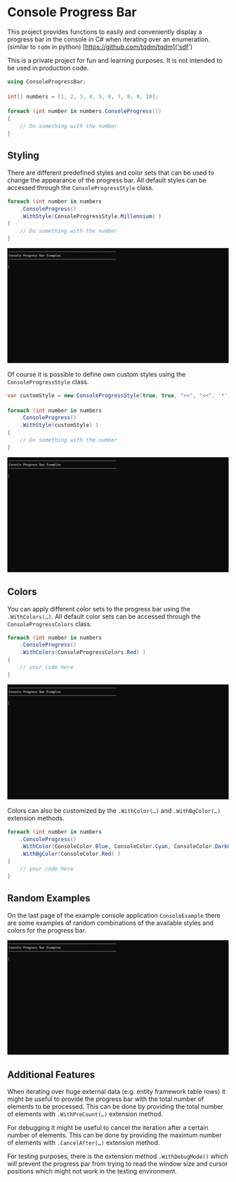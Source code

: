 # Console Progress Bar

This project provides functions to easily and conveniently display a progress bar in the console in C# when iterating over an enumeration. (similar to `tqdm` in python)
[https://github.com/tqdm/tqdm]('sdf')

This is a private project for fun and learning purposes. It is not intended to be used in production code.

```csharp
using ConsoleProgressBar;

int[] numbers = [1, 2, 3, 4, 5, 6, 7, 8, 9, 10];

foreach (int number in numbers.ConsoleProgress())
{
	// Do something with the number
}
```

## Styling

There are different predefined styles and color sets that can be used to change the appearance of the progress bar. All default styles can be accessed through the `ConsoleProgressStyle` class.

```csharp
foreach (int number in numbers
	.ConsoleProgress()
	.WithStyle(ConsoleProgressStyle.Millennium) )
{
	// Do something with the number
}
```

![Default Styles Example GIF](Readme/1_default_styles.gif)

Of course it is possible to define own custom styles using the `ConsoleProgressStyle` class.

```csharp
var customStyle = new ConsoleProgressStyle(true, true, ">>", "<<", '*', '#', FractionsSets.AnimationCircle),

foreach (int number in numbers
	.ConsoleProgress()
	.WithStyle(customStyle) )
{
	// Do something with the number
}
```
![Custom Styles Example GIF](Readme/2_custom_styles.gif)

## Colors

You can apply different color sets to the progress bar using the `.WithColors(…)`. All default color sets can be accessed through the `ConsoleProgressColors` class.

```csharp
foreach (int number in numbers
	.ConsoleProgress()
	.WithColors(ConsoleProgressColors.Red) )
{
	// your code here
}
```

![Default Colors Example GIF](Readme/3_default_colors.gif)

Colors can also be customized by the `.WithColor(…)` and `.WithBgColor(…)` extension methods.

```csharp
foreach (int number in numbers
	.ConsoleProgress()
	.WithColor(ConsoleColor.Blue, ConsoleColor.Cyan, ConsoleColor.DarkGray)
	.WithBgColor(ConsoleColor.Red) )
{
	// your code here
}
```

## Random Examples

On the last page of the example console application `ConsoleExample` there are some examples of random combinations of the available styles and colors for the progress bar.

![Default Colors Example GIF](Readme/4_random_examples.gif)

## Additional Features

When iterating over huge external data (e.g. entity framework table rows) it might be useful to provide the progress bar with the total number of elements to be processed. This can be done by providing the total number of elements with `.WithPreCount(…)` extension method.

For debugging it might be useful to cancel the iteration after a certain number of elements. This can be done by providing the maximum number of elements with `.CancelAfter(…)` extension method.

For testing purposes, there is the extension method `.WithDebugMode()` which will prevent the progress par from trying to read the window size and cursor positions which might not work in the testing environment.